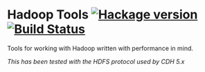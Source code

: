 # Hadoop Tools [![Hackage version](https://img.shields.io/hackage/v/hadoop-tools.svg?style=flat)](http://hackage.haskell.org/package/hadoop-tools) [![Build Status](http://img.shields.io/travis/jystic/hadoop-tools.svg?style=flat)](https://travis-ci.org/jystic/hadoop-tools)

Tools for working with Hadoop written with performance in mind.

*This has been tested with the HDFS protocol used by CDH 5.x*
